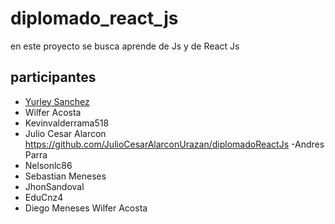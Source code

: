 # diplomado_react_js

en este proyecto se busca aprende de Js y de React Js 
## participantes

- [Yurley Sanchez ](https://github.com/Yursksf1)
- Wilfer Acosta
- Kevinvalderrama518
- Julio Cesar Alarcon https://github.com/JulioCesarAlarconUrazan/diplomadoReactJs
-Andres Parra
- Nelsonlc86
- Sebastian Meneses
- JhonSandoval
- EduCnz4
- Diego Meneses
Wilfer Acosta
